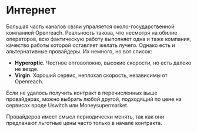 # Интернет

Большая часть каналов свзяи упраляется около-государственной компанией Openreach. Реальность такова, что несмотря на обилие операторов, всю фактическую работу выполняет одна и таже компания, качество работы которой оставляет желать лучего. Однако есть и альтернативные провайдеры. Их немного, но вот список:

- **Hyperoptic**. Честное оптоволокно, высокие скорости, но есть далеко не везде.
- **Virgin**. Хороший сервис, неплохая скорость, независимы от Openreach.

Если не удалось получить контракт в перечисленных выше провайдерах, можно выбрать любой другой, подходящий по цене на сервисах вроде Uswitch или Moneysupermarket.

Провайдеров имеет смысл периодически менять, так как они предланают льготные цены часто только в начале контракта.
